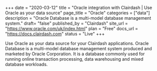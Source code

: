 +++
date = "2020-03-12"
title = "Oracle integration with Clairdash | Use Oracle as your data source"
page_title = "Oracle"
categories = ["data"] 
description = "Oracle Database is a multi-model database management system."
draft= "false"
published_by = "Clairdash"
site_url = "https://www.oracle.com/uk/index.html"
plan = "Free"
docs_url = "https://docs.clairdash.com"
status = "Live" 
+++

Use Oracle as your data source for your Clairdash applications. Oracle Database is a multi-model database management system produced and marketed by Oracle Corporation. It is a database commonly used for running online transaction processing, data warehousing and mixed database workloads.
